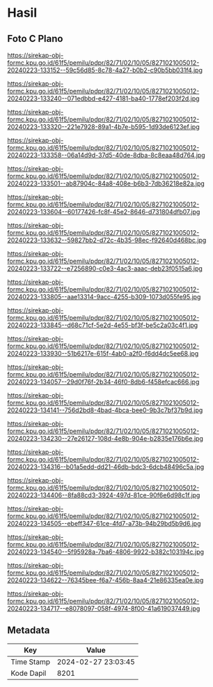 # Hasil

## Foto C Plano

https://sirekap-obj-formc.kpu.go.id/61f5/pemilu/pdpr/82/71/02/10/05/8271021005012-20240223-133152--59c56d85-8c78-4a27-b0b2-c90b5bb031f4.jpg

https://sirekap-obj-formc.kpu.go.id/61f5/pemilu/pdpr/82/71/02/10/05/8271021005012-20240223-133240--071edbbd-e427-4181-ba40-1778ef203f2d.jpg

https://sirekap-obj-formc.kpu.go.id/61f5/pemilu/pdpr/82/71/02/10/05/8271021005012-20240223-133320--221e7928-89a1-4b7e-b595-1d93de6123ef.jpg

https://sirekap-obj-formc.kpu.go.id/61f5/pemilu/pdpr/82/71/02/10/05/8271021005012-20240223-133358--06a14d9d-37d5-40de-8dba-8c8eaa48d764.jpg

https://sirekap-obj-formc.kpu.go.id/61f5/pemilu/pdpr/82/71/02/10/05/8271021005012-20240223-133501--ab87904c-84a8-408e-b6b3-7db36218e82a.jpg

https://sirekap-obj-formc.kpu.go.id/61f5/pemilu/pdpr/82/71/02/10/05/8271021005012-20240223-133604--60177426-fc8f-45e2-8646-d731804dfb07.jpg

https://sirekap-obj-formc.kpu.go.id/61f5/pemilu/pdpr/82/71/02/10/05/8271021005012-20240223-133632--59827bb2-d72c-4b35-98ec-f92640d468bc.jpg

https://sirekap-obj-formc.kpu.go.id/61f5/pemilu/pdpr/82/71/02/10/05/8271021005012-20240223-133722--e7256890-c0e3-4ac3-aaac-deb23f0515a6.jpg

https://sirekap-obj-formc.kpu.go.id/61f5/pemilu/pdpr/82/71/02/10/05/8271021005012-20240223-133805--aae13314-9acc-4255-b309-1073d055fe95.jpg

https://sirekap-obj-formc.kpu.go.id/61f5/pemilu/pdpr/82/71/02/10/05/8271021005012-20240223-133845--d68c71cf-5e2d-4e55-bf3f-be5c2a03c4f1.jpg

https://sirekap-obj-formc.kpu.go.id/61f5/pemilu/pdpr/82/71/02/10/05/8271021005012-20240223-133930--51b6217e-615f-4ab0-a2f0-f6dd4dc5ee68.jpg

https://sirekap-obj-formc.kpu.go.id/61f5/pemilu/pdpr/82/71/02/10/05/8271021005012-20240223-134057--29d0f76f-2b34-46f0-8db6-f458efcac666.jpg

https://sirekap-obj-formc.kpu.go.id/61f5/pemilu/pdpr/82/71/02/10/05/8271021005012-20240223-134141--756d2bd8-4bad-4bca-bee0-9b3c7bf37b9d.jpg

https://sirekap-obj-formc.kpu.go.id/61f5/pemilu/pdpr/82/71/02/10/05/8271021005012-20240223-134230--27e26127-108d-4e8b-904e-b2835e176b6e.jpg

https://sirekap-obj-formc.kpu.go.id/61f5/pemilu/pdpr/82/71/02/10/05/8271021005012-20240223-134316--b01a5edd-dd21-46db-bdc3-6dcb48496c5a.jpg

https://sirekap-obj-formc.kpu.go.id/61f5/pemilu/pdpr/82/71/02/10/05/8271021005012-20240223-134406--8fa88cd3-3924-497d-81ce-90f6e6d98c1f.jpg

https://sirekap-obj-formc.kpu.go.id/61f5/pemilu/pdpr/82/71/02/10/05/8271021005012-20240223-134505--ebeff347-61ce-4fd7-a73b-94b29bd5b9d6.jpg

https://sirekap-obj-formc.kpu.go.id/61f5/pemilu/pdpr/82/71/02/10/05/8271021005012-20240223-134540--5f95928a-7ba6-4806-9922-b382c103194c.jpg

https://sirekap-obj-formc.kpu.go.id/61f5/pemilu/pdpr/82/71/02/10/05/8271021005012-20240223-134622--76345bee-f6a7-456b-8aa4-21e86335ea0e.jpg

https://sirekap-obj-formc.kpu.go.id/61f5/pemilu/pdpr/82/71/02/10/05/8271021005012-20240223-134717--e8078097-058f-4974-8f00-41a619037449.jpg


## Metadata

| Key        | Value               |
| ---------- | ------------------- |
| Time Stamp | 2024-02-27 23:03:45 |
| Kode Dapil | 8201                |



